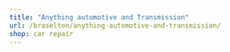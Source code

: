 ```yaml
---
title: "Anything automotive and Transmission"
url: /braselton/anything-automotive-and-transmission/
shop: car repair
---
```

